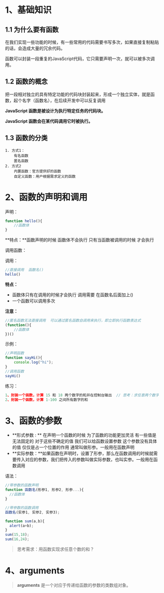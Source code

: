 # 1、基础知识

## 1.1 为什么要有函数

 在我们实现一些功能的时候，有一些常用的代码需要书写多次，如果直接复制粘贴的话，会造成大量的冗余代码。

函数可以封装一段重复的JavaScript代码，它只需要声明一次，就可以被多次调用。

## 1.2 函数的概念

把一段相对独立的具有特定功能的代码块封装起来，形成一个独立实体，就是函数，起个名字（函数名），在后续开发中可以反复调用

**JavaScript 函数是被设计为执行特定任务的代码块。**

**JavaScript 函数会在某代码调用它时被执行。**

## 1.3 函数的分类

```
1. 方式1：
	有名函数
	匿名函数
2. 方式2
	内置函数：官方提供好的函数
	自定义函数：用户根据需求定义的函数
```

#  2、函数的声明和调用

声明：

```javascript
function hello(){
    //函数体
}
```

**特点：**函数声明的时候  函数体不会执行  只有当函数被调用的时候 才会执行



调用函数：

调用：

```javascript
//直接调用  函数名()
hello()
```

**特点：**

- 函数体只有在调用的时候才会执行  调用需要 在函数名后面加上()
- 一个函数可以调用多次 

**注意：**

```javascript
//匿名函数无法直接调用  可以通过匿名函数自调用来执行，即立即执行函数表达式
(function(){
    //函数体
})()
```

示例：

```javascript
//声明函数
function sayHi(){
    console.log("hi");
}
//调用函数
sayHi()
```

练习：

```javascript
1、封装一个函数，计算 15 和 18 两个数字的和并在控制台输出  // 思考：求任意两个数字的和
2、封装一个函数，计算 1-100 之间所有数字的和
```

# 3、函数的参数

- **形式参数 : ** 在声明一个函数的时候 为了函数的功能更加灵活 有一些值是无法固定的 对于这些不确定的值 我们可以给函数设置参数  这个参数没有具体的值  仅仅是占一个位置的作用  通常叫做形参。一般用在函数声明
- **实际参数：**如果函数在声明时，设置了形参，那么在函数调用的时候就需要传入对应的参数，我们把传入的参数叫做实际参数，也叫实参。一般用在函数调用

语法：

```javascript
//带参数的函数声明
function 函数名(形参1, 形参2, 形参...){
  //函数体
}

//带参数的函数调用
函数名(实参1, 实参2, 实参3);
```

```javascript
function sum(a,b){
  alert(a+b);
}
sum(15,18);
sum(16,24);
```

>  思考需求：用函数实现求任意个数的和？

# 4、arguments

> **arguments** 是一个对应于传递给函数的参数的类数组对象。